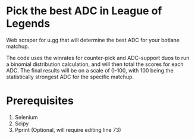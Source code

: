 # Pick the best ADC in League of Legends
Web scraper for u.gg that will determine the best ADC for your botlane matchup.

The code uses the winrates for counter-pick and ADC-support duos to run a binomial distribution calculation, and will then
total the scores for each ADC. The final results will be on a scale of 0-100, with 100 being the statistically strongest
ADC for the specific matchup.

# Prerequisites
1. Selenium
2. Scipy
3. Pprint (Optional, will require editing line 73)

